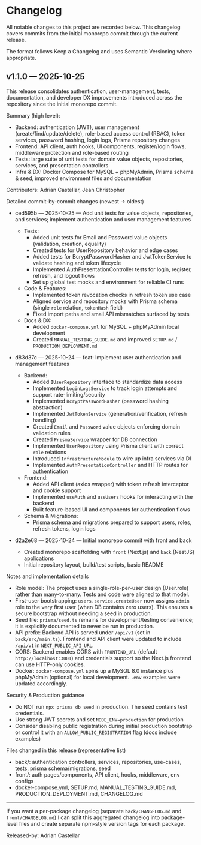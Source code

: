 # Changelog

All notable changes to this project are recorded below. This changelog covers commits from the initial monorepo commit through the current release.

The format follows Keep a Changelog and uses Semantic Versioning where appropriate.

## v1.1.0 — 2025-10-25

This release consolidates authentication, user-management, tests, documentation, and developer DX improvements introduced across the repository since the initial monorepo commit.

Summary (high level):
- Backend: authentication (JWT), user management (create/find/update/delete), role-based access control (RBAC), token services, password hashing, login logs, Prisma repository changes
- Frontend: API client, auth hooks, UI components, register/login flows, middleware protection and role-based routing
- Tests: large suite of unit tests for domain value objects, repositories, services, and presentation controllers
- Infra & DX: Docker Compose for MySQL + phpMyAdmin, Prisma schema & seed, improved environment files and documentation

Contributors: Adrian Castellar, Jean Christopher

Detailed commit-by-commit changes (newest → oldest)

- ced595b — 2025-10-25 — Add unit tests for value objects, repositories, and services; implement authentication and user management features
	- Tests:
		- Added unit tests for Email and Password value objects (validation, creation, equality)
		- Created tests for UserRepository behavior and edge cases
		- Added tests for BcryptPasswordHasher and JwtTokenService to validate hashing and token lifecycle
		- Implemented AuthPresentationController tests for login, register, refresh, and logout flows
		- Set up global test mocks and environment for reliable CI runs
	- Code & Features:
		- Implemented token revocation checks in refresh token use case
		- Aligned service and repository mocks with Prisma schema (single `role` relation, `tokenHash` field)
		- Fixed import paths and small API mismatches surfaced by tests
	- Docs & DX:
		- Added `docker-compose.yml` for MySQL + phpMyAdmin local development
		- Created `MANUAL_TESTING_GUIDE.md` and improved `SETUP.md` / `PRODUCTION_DEPLOYMENT.md`

- d83d37c — 2025-10-24 — feat: Implement user authentication and management features
	- Backend:
		- Added `IUserRepository` interface to standardize data access
		- Implemented `LoginLogsService` to track login attempts and support rate-limiting/security
		- Implemented `BcryptPasswordHasher` (password hashing abstraction)
		- Implemented `JwtTokenService` (generation/verification, refresh handling)
		- Created `Email` and `Password` value objects enforcing domain validation rules
		- Created `PrismaService` wrapper for DB connection
		- Implemented `UserRepository` using Prisma client with correct `role` relations
		- Introduced `InfrastructureModule` to wire up infra services via DI
		- Implemented `AuthPresentationController` and HTTP routes for authentication
	- Frontend:
		- Added API client (axios wrapper) with token refresh interceptor and cookie support
		- Implemented `useAuth` and `useUsers` hooks for interacting with the backend
		- Built feature-based UI and components for authentication flows
	- Schema & Migrations:
		- Prisma schema and migrations prepared to support users, roles, refresh tokens, login logs

- d2a2e68 — 2025-10-24 — Initial monorepo commit with front and back
	- Created monorepo scaffolding with `front` (Next.js) and `back` (NestJS) applications
	- Initial repository layout, build/test scripts, basic README

Notes and implementation details
- Role model: The project uses a single-role-per-user design (User.role) rather than many-to-many. Tests and code were aligned to that model.
- First-user bootstrapping: `users.service.createUser` now assigns `admin` role to the very first user (when DB contains zero users). This ensures a secure bootstrap without needing a seed in production.
- Seed file: `prisma/seed.ts` remains for development/testing convenience; it is explicitly documented to never be run in production.
- API prefix: Backend API is served under `/api/v1` (set in `back/src/main.ts`). Frontend and API client were updated to include `/api/v1` in `NEXT_PUBLIC_API_URL`.
- CORS: Backend enables CORS with `FRONTEND_URL` (default `http://localhost:3001`) and credentials support so the Next.js frontend can use HTTP-only cookies.
- Docker: `docker-compose.yml` spins up a MySQL 8.0 instance plus phpMyAdmin (optional) for local development. `.env` examples were updated accordingly.

Security & Production guidance
- Do NOT run `npx prisma db seed` in production. The seed contains test credentials.
- Use strong JWT secrets and set `NODE_ENV=production` for production
- Consider disabling public registration during initial production bootstrap or control it with an `ALLOW_PUBLIC_REGISTRATION` flag (docs include examples)

Files changed in this release (representative list)
- back/: authentication controllers, services, repositories, use-cases, tests, prisma schema/migrations, seed
- front/: auth pages/components, API client, hooks, middleware, env configs
- docker-compose.yml, SETUP.md, MANUAL_TESTING_GUIDE.md, PRODUCTION_DEPLOYMENT.md, CHANGELOG.md

---

If you want a per-package changelog (separate `back/CHANGELOG.md` and `front/CHANGELOG.md`) I can split this aggregated changelog into package-level files and create separate npm-style version tags for each package.

Released-by: Adrian Castellar

